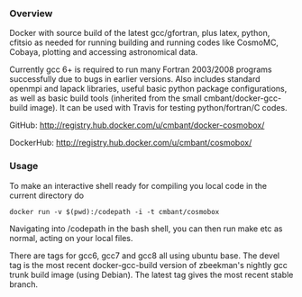 ### Overview

Docker with source build of the latest gcc/gfortran, plus latex, python, cfitsio
as needed for running building and running codes like CosmoMC, Cobaya, plotting and accessing astronomical data.

Currently gcc 6+ is required to run many Fortran 2003/2008 programs successfully due
to bugs in earlier versions. Also includes standard openmpi and lapack libraries,
useful basic python package configurations, as well as  basic build tools 
(inherited from the small cmbant/docker-gcc-build image). It can be used with Travis
for testing python/fortran/C codes.

GitHub: http://registry.hub.docker.com/u/cmbant/docker-cosmobox/

DockerHub: http://registry.hub.docker.com/u/cmbant/cosmobox/


### Usage

To make an interactive shell ready for compiling you local code in the current directory
do

    docker run -v $(pwd):/codepath -i -t cmbant/cosmobox

Navigating into /codepath in the bash shell, you can then run make etc as normal, acting
on your local files.

There are tags for gcc6, gcc7 and gcc8 all using ubuntu base. The devel tag is the most recent
docker-gcc-build version of zbeekman's nightly gcc trunk build image (using Debian).
The latest tag gives the most recent stable branch.
